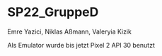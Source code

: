 # SP22_GruppeD
Emre Yazici, Niklas Aßmann, Valeryia Kizik

Als Emulator wurde bis jetzt Pixel 2 API 30 benutzt
